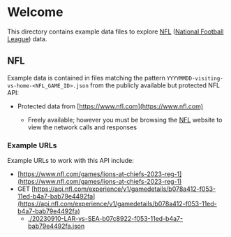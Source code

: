 # Welcome

This directory contains example data files to explore [NFL](https://www.nfl.com) ([National Football League](https://www.nfl.com)) data.

## NFL

Example data is contained in files matching the pattern `YYYYMMDD-visiting-vs-home-<NFL_GAME_ID>.json` from the publicly available but protected NFL API:

- Protected data from [https://www.nfl.com](https://www.nfl.com)

  - Freely available; however you must be browsing the [NFL](https://www.nfl.com) website to view the network calls and responses

### Example URLs

Example URLs to work with this API include:

- [https://www.nfl.com/games/lions-at-chiefs-2023-reg-1](https://www.nfl.com/games/lions-at-chiefs-2023-reg-1)
- GET [https://api.nfl.com/experience/v1/gamedetails/b078a412-f053-11ed-b4a7-bab79e4492fa](https://api.nfl.com/experience/v1/gamedetails/b078a412-f053-11ed-b4a7-bab79e4492fa)
  - [./20230910-LAR-vs-SEA-b07c8922-f053-11ed-b4a7-bab79e4492fa.json](./20230910-LAR-vs-SEA-b07c8922-f053-11ed-b4a7-bab79e4492fa.json)
